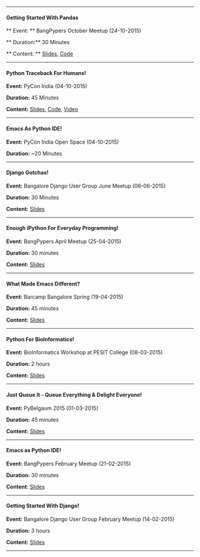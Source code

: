 ------------------------------------------------------------------------------

#### Getting Started With Pandas

** Event: ** BangPypers October Meetup (24-10-2015)

** Duration:** 30 Minutes

** Content: ** [Slides](http://chillaranand.github.io/pandas-101/),
[Code](https://github.com/ChillarAnand/pandas-101/tree/master/code)

------------------------------------------------------------------------------

#### Python Traceback For Humans!

**Event:** PyCon India (04-10-2015)

**Duration:** 45 Minutes

**Content:** [Slides](http://chillaranand.github.io/py-trace/), [Code](https://github.com/ChillarAnand/py-trace/tree/gh-pages/code), [Video](https://www.youtube.com/watch?v=EGhG8VEatBE)

------------------------------------------------------------------------------

#### Emacs As Python IDE!

**Event:** PyCon India Open Space (04-10-2015)

**Duration:** ~20 Minutes

------------------------------------------------------------------------------

#### Django Gotchas!

**Event:** Bangalore Django User Group June Meetup (06-06-2015)

**Duration:** 30 Minutes

**Content:** [Slides](http://chillaranand.github.io/django-gotcha/)

------------------------------------------------------------------------------

#### Enough iPython For Everyday Programming!

**Event:** BangPypers April Meetup (25-04-2015)

**Duration:** 30 minutes

**Content:** [Slides](http://chillaranand.github.io/everyday-ipython/)

-------------------------------------------------------------------------


#### What Made Emacs Different?

**Event:** Barcamp Bangalore Spring (19-04-2015)

**Duration:** 45 minutes

**Content:** [Slides](http://chillaranand.github.io/emacs-different/)

------------------------------------------------------------------------------



#### Python For BioInformatics!

**Event:** BioInformatics Workshop at PESIT College (08-03-2015)

**Duration:** 2 hours

**Content:** [Slides](http://chillaranand.github.io/py-bio/)

------------------------------------------------------------------------------


#### Just Queue It - Queue Everything & Delight Everyone!

**Event:** PyBelgaum 2015 (01-03-2015)

**Duration:** 45 minutes

**Content:** [Slides](http://chillaranand.github.io/just-queue-it/)

------------------------------------------------------------------------------



#### Emacs as Python IDE!

**Event:** BangPypers February Meetup (21-02-2015)

**Duration:** 30 minutes

**Content:** [Slides](http://chillaranand.github.io/emacs-py-ide/)

------------------------------------------------------------------------------

#### Getting Started With Django!

**Event:** Bangalore Django User Group February Meetup (14-02-2015)

**Duration:** 3 hours

**Content:** [Slides](http://chillaranand.github.io/django-bookmarks/)

------------------------------------------------------------------------------
